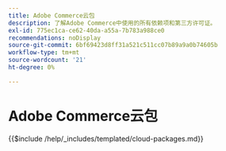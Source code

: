 ```yaml
---
title: Adobe Commerce云包
description: 了解Adobe Commerce中使用的所有依赖项和第三方许可证。
exl-id: 775ec1ca-ce62-40da-a55a-7b783a988ce0
recommendations: noDisplay
source-git-commit: 6bf69423d8ff31a521c511cc07b89a9a0b74605b
workflow-type: tm+mt
source-wordcount: '21'
ht-degree: 0%

---
```


# Adobe Commerce云包

{{$include /help/_includes/templated/cloud-packages.md}}
